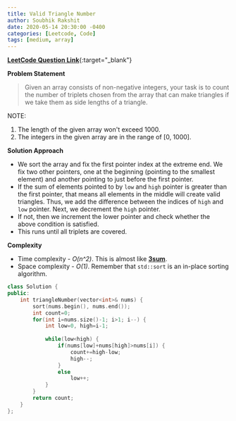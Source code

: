 ```yaml
---
title: Valid Triangle Number
author: Soubhik Rakshit
date: 2020-05-14 20:30:00 -0400
categories: [Leetcode, Code]
tags: [medium, array]
---
```


[**LeetCode Question Link**](https://leetcode.com/problems/valid-triangle-number/){:target="_blank"}

**Problem Statement**

> Given an array consists of non-negative integers, your task is to count the number of triplets chosen from the array that can make triangles if we take them as side lengths of a triangle.

NOTE:
1. The length of the given array won't exceed 1000.
2. The integers in the given array are in the range of [0, 1000].

**Solution Approach**

* We sort the array and fix the first pointer index at the extreme end. We fix two other pointers, one at the beginning (pointing to the smallest element) and another pointing to just before the first pointer.
* If the sum of elements pointed to by `low` and `high` pointer is greater than the first pointer, that means all elements in the middle will create valid triangles. Thus, we add the difference between the indices of `high` and `low` pointer. Next, we decrement the `high` pointer.
* If not, then we increment the lower pointer and check whether the above condition is satisfied.
* This runs until all triplets are covered.

**Complexity**

* Time complexity - _O(n^2)_. This is almost like [**3sum**]({{site.url}}/posts/three-sum/).
* Space complexity - _O(1)_. Remember that `std::sort` is an in-place sorting algorithm.

```c++
class Solution {
public:
    int triangleNumber(vector<int>& nums) {
        sort(nums.begin(), nums.end());
        int count=0;
        for(int i=nums.size()-1; i>1; i--) {
            int low=0, high=i-1;
            
            while(low<high) {
                if(nums[low]+nums[high]>nums[i]) {
                    count+=high-low;
                    high--;
                }
                else
                    low++;
            }
        }
        return count;
    }
};
```